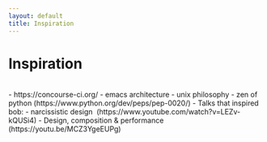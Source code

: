 ```yaml
---
layout: default
title: Inspiration
---
```


# Inspiration
<br />
- https://concourse-ci.org/
- emacs architecture
- unix philosophy
- zen of python (https://www.python.org/dev/peps/pep-0020/)
- Talks that inspired bob:
	- narcissistic design  (https://www.youtube.com/watch?v=LEZv-kQUSi4)
	- Design, composition & performance (https://youtu.be/MCZ3YgeEUPg)